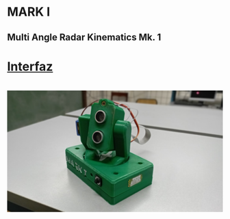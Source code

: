 # MARK I

## Multi Angle Radar Kinematics Mk. 1

# [Interfaz](https://nicolasnobili.github.io/MARK-1/)

# ![Foto](foto.png)
